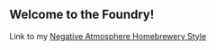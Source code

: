 ## Welcome to the Foundry!

Link to my [Negative Atmosphere Homebrewery Style](NegativeAtmosphere.css)

